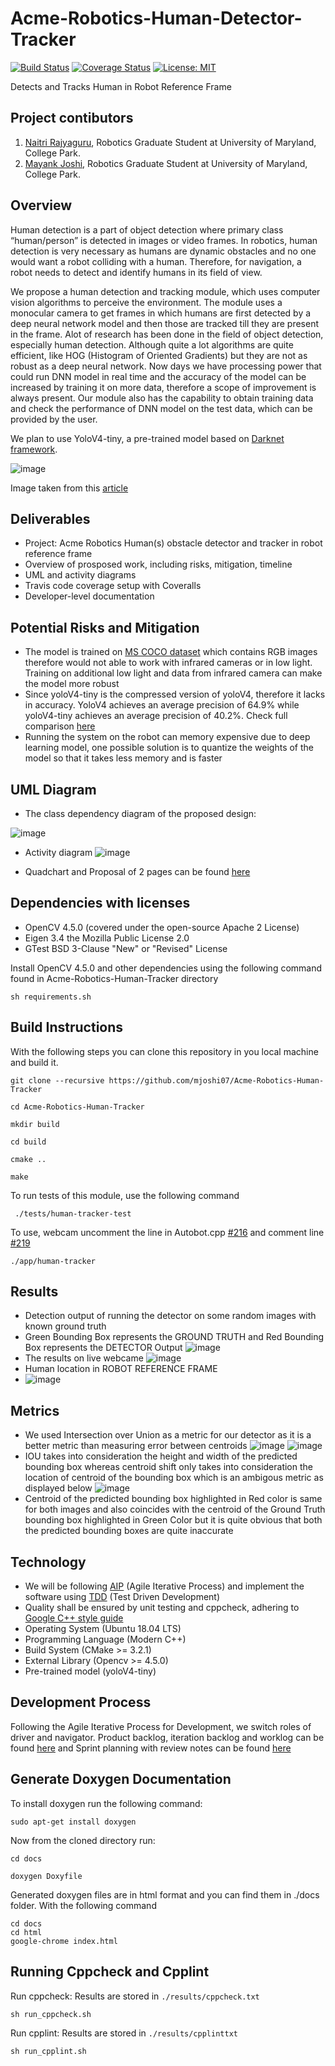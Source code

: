 # Acme-Robotics-Human-Detector-Tracker

[![Build Status](https://app.travis-ci.com/naitri/Acme-Robotics-Human-Tracker.svg?branch=dev_phase1)](https://app.travis-ci.com/naitri/Acme-Robotics-Human-Tracker)
[![Coverage Status](https://coveralls.io/repos/github/naitri/Acme-Robotics-Human-Tracker/badge.svg?branch=dev_phase1)](https://coveralls.io/github/naitri/Acme-Robotics-Human-Tracker?branch=dev_phase1)
[![License: MIT](https://img.shields.io/badge/License-MIT-blue.svg)](https://opensource.org/licenses/MIT)

Detects and Tracks Human in Robot Reference Frame

## Project contibutors

1) [Naitri Rajyaguru](https://github.com/naitri), Robotics Graduate Student at University of Maryland, College Park. 
2) [Mayank Joshi](https://github.com/mjoshi07), Robotics Graduate Student at University of Maryland, College Park. 


## Overview
Human detection is a part of object detection where primary class “human/person” is detected in images or video frames. In robotics, human detection is very necessary as humans are dynamic obstacles and no one would want a robot colliding with a human. Therefore, for navigation, a robot needs to detect and identify humans in its field of view. 

We propose a human detection and tracking module, which uses computer vision algorithms to perceive the environment. The module uses a monocular camera to get frames in which humans are first detected by a deep neural network model and then those are tracked till they are present in the frame. Alot of research has been done in the field of object detection, especially human detection. Although quite a lot algorithms are quite efficient, like HOG (Histogram of Oriented Gradients) but they are not as robust as a deep neural network. Now days we have processing power that could run DNN model in real time and the accuracy of the model can be increased by training it on more data, therefore a scope of improvement is always present.
Our module also has the capability to obtain training data and check the performance of DNN model on the test data, which can be provided by the user.

We plan to use YoloV4-tiny, a pre-trained model based on [Darknet framework](https://pjreddie.com/darknet/).

![image](https://user-images.githubusercontent.com/31381335/136114967-78ee8c5d-ee8c-40ac-a300-24189d6a8104.png)

Image taken from this [article](https://medium.com/@luanaebio/detecting-people-with-yolo-and-opencv-5c1f9bc6a810)

## Deliverables
* Project: Acme Robotics Human(s) obstacle detector and tracker in robot reference frame
* Overview of prosposed work, including risks, mitigation, timeline
* UML and activity diagrams
* Travis code coverage setup with Coveralls
* Developer-level documentation

## Potential Risks and Mitigation
* The model is trained on [MS COCO dataset](https://cocodataset.org/#home) which contains RGB images therefore would not able to work with infrared cameras or in low light. Training on additional low light and data from infrared camera can make the model more robust
* Since yoloV4-tiny is the compressed version of yoloV4, therefore it lacks in accuracy. YoloV4 achieves an average precision of 64.9% while yoloV4-tiny achieves an average precision of 40.2%. Check full comparison [here](https://user-images.githubusercontent.com/4096485/85734112-6e366700-b705-11ea-95d1-fcba0de76d72.png)
* Running the system on the robot can memory expensive due to deep learning model, one possible solution is to quantize the weights of the model so that it takes less memory and is faster

## UML Diagram
* The class dependency diagram of the proposed design:

![image](https://github.com/mjoshi07/Acme-Robotics-Human-Tracker/blob/dev_phase2/UML/revised/UML_class_diagram.png)

* Activity diagram
![image](https://github.com/mjoshi07/Acme-Robotics-Human-Tracker/blob/dev_phase2/UML/revised/Actiivity_flow_diagram.png)

* Quadchart and Proposal of 2 pages can be found [here](https://github.com/mjoshi07/Acme-Robotics-Human-Tracker/tree/main/Proposal_documentation)

## Dependencies with licenses
* OpenCV 4.5.0 (covered under the open-source Apache 2 License)
* Eigen 3.4 the Mozilla Public License 2.0
* GTest BSD 3-Clause "New" or "Revised" License

Install OpenCV 4.5.0 and other dependencies using the following command found in Acme-Robotics-Human-Tracker directory

```
sh requirements.sh
```

## Build Instructions 
 With the following steps you can clone this repository in you local machine and build it.
 ```
 git clone --recursive https://github.com/mjoshi07/Acme-Robotics-Human-Tracker
 ```
 ```
 cd Acme-Robotics-Human-Tracker
 ```
 ```
 mkdir build
 ```
 ```
 cd build
 ```
 ```
 cmake ..
 ```
 ```
 make
 ```
 To run tests of this module, use the following command
 
```
 ./tests/human-tracker-test
 ```
 
 
 To use, webcam uncomment the line in Autobot.cpp [#216](https://github.com/mjoshi07/Acme-Robotics-Human-Tracker/blob/main/app/AutoBot.cpp#L216) and comment line [#219](https://github.com/mjoshi07/Acme-Robotics-Human-Tracker/blob/main/app/AutoBot.cpp#L219)
 
 ```
 ./app/human-tracker
 ```
 
## Results
* Detection output of running the detector on some random images with known ground truth
* Green Bounding Box represents the GROUND TRUTH and Red Bounding Box represents the DETECTOR Output
![image](https://github.com/mjoshi07/Acme-Robotics-Human-Tracker/blob/dev_phase2/output_phase2/final-test.png)
* The results on live webcame 
![image](https://github.com/mjoshi07/Acme-Robotics-Human-Tracker/blob/dev_phase2/output_phase2/out.gif)
* Human location in ROBOT REFERENCE FRAME
* ![image](https://github.com/mjoshi07/Acme-Robotics-Human-Tracker/blob/dev_phase2/output_phase2/output.png)
## Metrics
* We used Intersection over Union as a metric for our detector as it is a better metric than measuring error between centroids
![image](https://www.pyimagesearch.com/wp-content/uploads/2016/09/iou_equation.png)
![image](https://www.pyimagesearch.com/wp-content/uploads/2016/09/iou_examples.png)
* IOU takes into consideration the height and width of the predicted bounding box whereas centroid shift only takes into consideration the location of centroid of the bounding box which is an ambigous metric as displayed below
![image](https://github.com/mjoshi07/Acme-Robotics-Human-Tracker/blob/dev_phase2/output_phase2/wront-metric.png)
* Centroid of the predicted bounding box highlighted in Red color is same for both images and also coincides with the centroid of the Ground Truth bounding box highlighted in Green Color but it is quite obvious that both the predicted bounding boxes are quite inaccurate

## Technology 
* We will be following [AIP](https://en.wikipedia.org/wiki/Agile_software_development) (Agile Iterative Process) and implement the software using [TDD](https://en.wikipedia.org/wiki/Test-driven_development) (Test Driven Development)
* Quality shall be ensured by unit testing and cppcheck, adhering to [Google C++ style guide](https://google.github.io/styleguide/cppguide.html)
* Operating System (Ubuntu 18.04 LTS)
* Programming Language (Modern C++)
* Build System (CMake >= 3.2.1)
* External Library (Opencv >= 4.5.0)
* Pre-trained model (yoloV4-tiny)

## Development Process
Following the Agile Iterative Process for Development, we switch roles of driver and navigator. Product backlog, iteration backlog and worklog can be found [here](https://docs.google.com/spreadsheets/d/13HgjlZA4aaiTQI1IV8A2gB09YpjLVGgOBiorfW3B0pc/edit?usp=sharing) and Sprint planning with review notes can be found [here](https://docs.google.com/document/d/1nTnz6AaRJbC92_q_KzS1b5jW93TsNFOlQO8W9rCi3QA/edit?usp=sharing)

## Generate Doxygen Documentation

To install doxygen run the following command:
```
sudo apt-get install doxygen
```
Now from the cloned directory run:
```
cd docs
```
```
doxygen Doxyfile
```

Generated doxygen files are in html format and you can find them in ./docs folder. With the following command
```
cd docs
cd html
google-chrome index.html
```
## Running Cppcheck and Cpplint
Run cppcheck: Results are stored in `./results/cppcheck.txt` 
```
sh run_cppcheck.sh
```

Run cpplint: Results are stored in `./results/cpplinttxt`
```
sh run_cpplint.sh
```

